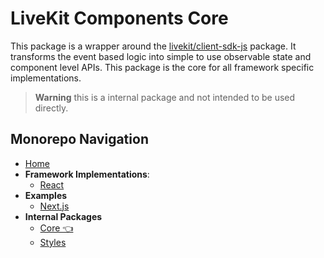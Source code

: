 # LiveKit Components **Core**

This package is a wrapper around the [livekit/client-sdk-js](https://github.com/livekit/client-sdk-js) package. It transforms the event based logic into simple to use observable state and component level APIs. This package is the core for all framework specific implementations.

> **Warning** this is a internal package and not intended to be used directly.

<!--NAV_START-->

## Monorepo Navigation

- [Home](../../README.md)
- **Framework Implementations**:
  - [React](../../packages/react/README.md)
- **Examples**
  - [Next.js](../../examples/nextjs/README.md)
- **Internal Packages**
  - [Core 👈](../../packages/core/README.md)
  - [Styles](../../packages/styles/README.md)

<!--NAV_END-->
